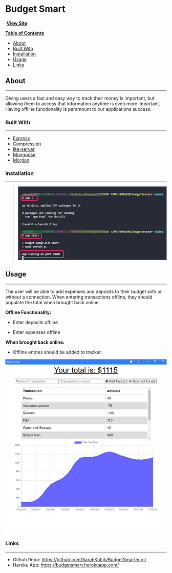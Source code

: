 # Budget Smart #

·[**View Site**](https://git.heroku.com/budgetsmart.git/)·

<!-- TABLE OF CONTENTS -->
[**Table of Contents**](Contents)

* [About](#about)
* [Built With](#BuiltWith)
* [Installation](#Installation)
* [Usage](#Usage)
* [Links](#Links)

<!-- ABOUT THE PROJECT -->
## About ##

---

Giving users a fast and easy way to track their money is important, but allowing them to access that information anytime is even more important. Having offline functionality is paramount to our applications success.

### Built With ###

---

* [Express](https://expressjs.com/)
* [Compression](https://www.npmjs.com/package/compression)
* [lite-server](https://www.npmjs.com/package/lite-server)
* [Mongoose](https://mongoosejs.com/)
* [Morgan](https://www.npmjs.com/package/morgan)
  </br>

### Installation ###

---

> ![Startup](./public/images/Startup.jpg)

## Usage ##

---

The user will be able to add expenses and deposits to their budget with or without a connection. When entering transactions offline, they should populate the total when brought back online.

 **Offline Functionality:**

* Enter deposits offline

* Enter expenses offline

 **When brought back online:**

* Offline entries should be added to tracker.


![BudgetSmart](./public/images/Mockup.jpg)

### Links ###

---

* Github Repo: <https://github.com/SarahKubik/BudgetSmarter.git>
* Heroku App: <https://budgetsmart.herokuapp.com/>
